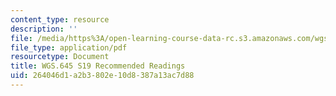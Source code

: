 ```yaml
---
content_type: resource
description: ''
file: /media/https%3A/open-learning-course-data-rc.s3.amazonaws.com/wgs-645-gendering-u-s-immigration-policy-sociopolitical-theological-and-feminist-perspectives-spring-2019/264046d1a2b3802e10d8387a13ac7d88_MITWGS_645S19_RecReadings.pdf
file_type: application/pdf
resourcetype: Document
title: WGS.645 S19 Recommended Readings
uid: 264046d1-a2b3-802e-10d8-387a13ac7d88
---
```

